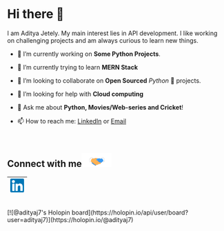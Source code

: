 # Hi there :wave:

I am Aditya Jetely. My main interest lies in API development. I like working on challenging projects and am always curious to learn new things.


- 🔭 I’m currently working on **Some Python Projects**.

- 🌱 I’m currently trying to learn **MERN Stack** 

- 👯 I’m looking to collaborate on **Open Sourced**  *Python* 🐍  projects.

- 🤔 I’m looking for help with **Cloud computing**

- 💬 Ask me about **Python, Movies/Web-series and Cricket**!

- 📫 How to reach me: [LinkedIn](https://www.linkedin.com/in/aditya-jetely/) or <a href="mailto:ajetely@gmail.com">Email</a>


<br>

<h2>
Connect with me<img src="https://github.com/AdityaJ7/AdityaJ7/blob/master/Assets/Handshake.gif" height="32px">
</h2>

| [<img src="https://github.com/AdityaJ7/AdityaJ7/blob/master/Assets/Linkedin.svg" alt="Linkedin Logo" width="32">](https://in.linkedin.com/in/aditya-jetely/) | 
|:---:|

<br>
[![@adityaj7's Holopin board](https://holopin.io/api/user/board?user=adityaj7)](https://holopin.io/@adityaj7)
